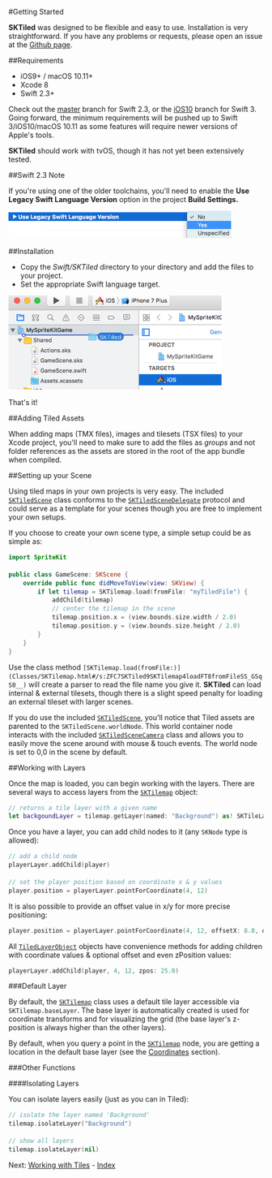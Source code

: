 #Getting Started

**SKTiled** was designed to be flexible and easy to use. Installation is very straightforward. If you have any problems or requests, please open an issue at the [Github page](https://github.com/mfessenden/SKTiled/issues).


##Requirements

- iOS9+ / macOS 10.11+
- Xcode 8
- Swift 2.3+

Check out the [master](https://github.com/mfessenden/SKTiled/tree/master) branch for Swift 2.3, or the [iOS10](https://github.com/mfessenden/SKTiled/tree/iOS10) branch for Swift 3. Going forward, the minimum requirements will be pushed up to Swift 3/iOS10/macOS 10.11 as some features will require newer versions of Apple's tools.

**SKTiled** should work with tvOS, though it has not yet been extensively tested.

##Swift 2.3 Note

If you're using one of the older toolchains, you'll need to enable the **Use Legacy Swift Language Version** option in the project **Build Settings.**

![SKTiled](img/swift_legacy.png)


##Installation

- Copy the *Swift/SKTiled* directory to your directory and add the files to your project.
- Set the appropriate Swift language target.

![Xcode installation](img/installation.png)

That's it!
 

##Adding Tiled Assets

When adding maps (TMX files), images and tilesets (TSX files) to your Xcode project, you'll need to make sure to add the files as *groups* and not folder references as the assets are stored in the root of the app bundle when compiled.


##Setting up your Scene

Using tiled maps in your own projects is very easy. The included [`SKTiledScene`](Classes/SKTiledScene.html) class conforms to the [`SKTiledSceneDelegate`](Protocols/SKTiledSceneDelegate.html) protocol and could serve as a template for your scenes though you are free to implement your own setups.

If you choose to create your own scene type, a simple setup could be as simple as:


```swift
import SpriteKit

public class GameScene: SKScene {
    override public func didMoveToView(view: SKView) {
        if let tilemap = SKTilemap.load(fromFile: "myTiledFile") {
            addChild(tilemap)
            // center the tilemap in the scene
            tilemap.position.x = (view.bounds.size.width / 2.0)
            tilemap.position.y = (view.bounds.size.height / 2.0)
        }
    }
}
```

Use the class method `[SKTilemap.load(fromFile:)](Classes/SKTilemap.html#/s:ZFC7SKTiled9SKTilemap4loadFT8fromFileSS_GSqS0__)` will create a parser to read the file name you give it. **SKTiled** can load internal & external tilesets, though there is a slight speed penalty for loading an external tileset with larger scenes.
 
If you do use the included [`SKTiledScene`](Classes/SKTiledScene.html), you'll notice that Tiled assets are parented to the `SKTiledScene.worldNode`. This world container node interacts with the included [`SKTiledSceneCamera`](Classes/SKTiledSceneCamera.html) class and allows you to easily move the scene around with mouse & touch events. The world node is set to 0,0 in the scene by default. 


##Working with Layers

Once the map is loaded, you can begin working with the layers. There are several ways to access layers from the [`SKTilemap`](Classes/SKTilemap.html) object:

```swift
// returns a tile layer with a given name
let backgoundLayer = tilemap.getLayer(named: "Background") as! SKTileLayer
```

Once you have a layer, you can add child nodes to it (any `SKNode` type is allowed):

```swift
// add a child node
playerLayer.addChild(player)

// set the player position based on coordinate x & y values
player.position = playerLayer.pointForCoordinate(4, 12)
```

It is also possible to provide an offset value in x/y for more precise positioning:

```swift
player.position = playerLayer.pointForCoordinate(4, 12, offsetX: 8.0, offsetY: 4.0)
```

All [`TiledLayerObject`](Classes/TiledLayerObject.html) objects have convenience methods for adding children with coordinate values & optional offset and even zPosition values:

```swift
playerLayer.addChild(player, 4, 12, zpos: 25.0)
```

###Default Layer

By default, the [`SKTilemap`](Classes/SKTilemap.html) class uses a default tile layer accessible via `SKTilemap.baseLayer`. The base layer is automatically created is used for coordinate transforms and for visualizing the grid (the base layer's z-position is always higher than the other layers).

By default, when you query a point in the [`SKTilemap`](Classes/SKTilemap.html) node, you are getting a location in the default base layer (see the [Coordinates](coordinates.html) section).


###Other Functions

####Isolating Layers

You can isolate layers easily (just as you can in Tiled):

```swift
// isolate the layer named 'Background'
tilemap.isolateLayer("Background")

// show all layers
tilemap.isolateLayer(nil)
```

Next: [Working with Tiles](tiles.html) - [Index](Tutorial.html)
